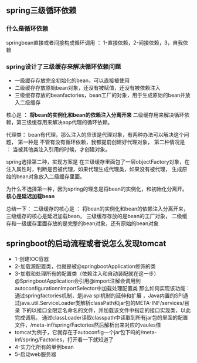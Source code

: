 ## spring三级循环依赖

### 什么是循环依赖

springbean直接或者间接构成循环调用 ： 1-直接依赖，2-间接依赖，3，自我依赖

### spring设计了三级缓存来解决循环依赖问题

+ 一级缓存存放完全初始化的bean，可以直接被使用
+ 二级缓存存放原始bean对象，还没有被赋值，还没有被依赖注入
+ 三级缓存存放的beanfactories，bean工厂的对象，用于生成原始的bean并放入二级缓存

核心是 ： **将bean的实例化和bean的依赖注入分离开来**
二级缓存用来解决循环依赖，第三级缓存用来解决aop代理的循环依赖。

代理类： bean有代理，那么注入的应该是代理对象，有两种办法可以解决这个问题， 
第一种是 不管有没有循环依赖，我都提前创建好代理对象，
第二种情况是 ： 当被其他类注入引用的时候，才创建对象。

spring选择第二种，实现方案是 在三级缓存里面包了一层objectFactory对象，在注入属性时，判断是否被代理，如果代理生成代理类，如果没有被代理，
生成原始的bean对象放入二级缓存里面。

为什么不选择第一种，因为spring的理念是将bean的实例化，和初始化分离开。**核心是延迟加载bean**

总结一下： 二级缓存的核心是 ： 将bean的实例化和bean的依赖注入分离开来，三级缓存的核心是延迟加载bean， 三级缓存存放的是bean的工厂对象，
二级缓存和一级缓存里面存放的是完整的bean对象，还有原始的bean对象


## springboot的启动流程或者说怎么发现tomcat
+ 1-创建IOC容器
+ 2-加载源配置类，也就是被@springbootApplication修饰的类
+ 3-加载和处理所有的配置类（依赖注入和自动装配就在这一步）
  @SpringbootApplication会引用@import注解会调用到autoconfigurationnImportSelector中加载处理配置类
  那么如何实现该功能： 
  通过springfactories机制，是java spi机制的延伸和扩展 ，Java内置的SPI通过java.util.ServiceLoader类解析classPath和jar包的META-INF/services/目录 下的以接口全限定名命名的文件，并加载该文件中指定的接口实现类，以此完成调用。
  通过classLoader读取classpath中读取到所有jar包的里面的配置文件，/meta-inf/spring/Factories然后解析出来对应的vaules值
+ tomcat为例子，它就存在于autoconfig一个jar包下吗的/meta-inf/spring/Factories，打开看一下就知道了
+ 4-实力化所有的单例bean
+ 5-启动web服务器